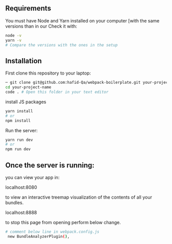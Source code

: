## Requirements

You must have Node and Yarn installed on your computer [with the same versions than in our Check it with:

```bash
node -v
yarn -v
# Compare the versions with the ones in the setup
```

## Installation

First clone this repository to your laptop:

```bash
─ git clone git@github.com:hafid-Qa/webpack-boilerplate.git your-project-name
cd your-project-name
code . # Open this folder in your text editor
```

install JS packages

```bash
yarn install
# or
npm install
```

Run the server:

```bash
yarn run dev
# or
npm run dev
```

## Once the server is running:

you can view your app in:

localhost:8080

to view an interactive treemap visualization of the contents of all your bundles.

localhost:8888

to stop this page from opening perform below change.

```bash
# comment below line in webpack.config.js
 new BundleAnalyzerPlugin(),
```
